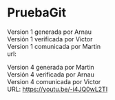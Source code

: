 ﻿# PruebaGit
Version 1 generada por Arnau    
Versión 1 verificada por Victor    
Version 1 comunicada por Martin    
url:

Version 4 generada por Martin       
Versión 4 verificada por Arnau      
Version 4 comunicada por Victor    
URL: https://youtu.be/-i4JQ0wL2TI

